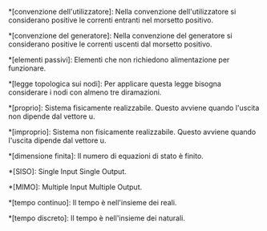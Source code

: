 *[convenzione dell'utilizzatore]: Nella convenzione dell'utilizzatore si considerano positive le correnti entranti nel morsetto positivo.

*[convenzione del generatore]: Nella convenzione del generatore si considerano positive le correnti uscenti dal morsetto positivo.

*[elementi passivi]: Elementi che non richiedono alimentazione per funzionare.

*[legge topologica sui nodi]: Per applicare questa legge bisogna considerare i nodi con almeno tre diramazioni.

*[proprio]: Sistema fisicamente realizzabile. Questo avviene quando l'uscita non dipende dal vettore u.

*[improprio]: Sistema non fisicamente realizzabile. Questo avviene quando l'uscita dipende dal vettore u.

*[dimensione finita]: Il numero di equazioni di stato è finito.

*[SISO]: Single Input Single Output.

*[MIMO]: Multiple Input Multiple Output.

*[tempo continuo]: Il tempo è nell'insieme dei reali.

*[tempo discreto]: Il tempo è nell'insieme dei naturali.
